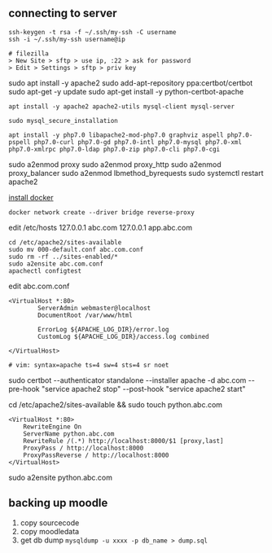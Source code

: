 ## connecting to server

```
ssh-keygen -t rsa -f ~/.ssh/my-ssh -C username
ssh -i ~/.ssh/my-ssh username@ip

# filezilla
> New Site > sftp > use ip, :22 > ask for password
> Edit > Settings > sftp > priv key
```

sudo apt install -y apache2
sudo add-apt-repository ppa:certbot/certbot
sudo apt-get -y update
sudo apt-get install -y python-certbot-apache

```
apt install -y apache2 apache2-utils mysql-client mysql-server

sudo mysql_secure_installation

apt install -y php7.0 libapache2-mod-php7.0 graphviz aspell php7.0-pspell php7.0-curl php7.0-gd php7.0-intl php7.0-mysql php7.0-xml php7.0-xmlrpc php7.0-ldap php7.0-zip php7.0-cli php7.0-cgi
```

sudo a2enmod proxy
sudo a2enmod proxy_http
sudo a2enmod proxy_balancer
sudo a2enmod lbmethod_byrequests
sudo systemctl restart apache2

[install docker](https://docs.docker.com/engine/installation/linux/docker-ce/ubuntu/#install-using-the-repository)

```
docker network create --driver bridge reverse-proxy
```

edit /etc/hosts
127.0.0.1 abc.com
127.0.0.1 app.abc.com

```
cd /etc/apache2/sites-available
sudo mv 000-default.conf abc.com.conf
sudo rm -rf ../sites-enabled/*
sudo a2ensite abc.com.conf
apachectl configtest
```

edit abc.com.conf

```
<VirtualHost *:80>
        ServerAdmin webmaster@localhost
        DocumentRoot /var/www/html

        ErrorLog ${APACHE_LOG_DIR}/error.log
        CustomLog ${APACHE_LOG_DIR}/access.log combined

</VirtualHost>

# vim: syntax=apache ts=4 sw=4 sts=4 sr noet
```

sudo certbot --authenticator standalone --installer apache -d abc.com --pre-hook "service apache2 stop" --post-hook "service apache2 start"

cd /etc/apache2/sites-available && sudo touch python.abc.com

```
<VirtualHost *:80>
	RewriteEngine On
	ServerName python.abc.com
	RewriteRule /(.*) http://localhost:8000/$1 [proxy,last]
	ProxyPass / http://localhost:8000
	ProxyPassReverse / http://localhost:8000
</VirtualHost>
```

sudo a2ensite python.abc.com

## backing up moodle

1. copy sourcecode
2. copy moodledata
3. get db dump `mysqldump -u xxxx -p db_name > dump.sql`
